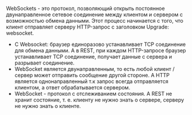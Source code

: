 WebSockets - это протокол, позволяющий открыть постоянное двунаправленное сетевое соединение между клиентом и сервером с возможностью обмена данными. Этот процесс начинается с того, что клиент отправляет серверу HTTP-запрос c заголовком Upgrade: websocket. 

- С Websocket: браузер единоразово устанавливает TCP соединение для обмена данными. А в REST, при каждом HTTP-запросе браузер устанавливает TCP соединение, получает данные с сервера и разрывает соединение. 
- WebSocket является двунаправленным, то есть любой клиент / сервер может отправить сообщение другой стороне. А HTTP является однонаправленный т.к запрос всегда отправляется клиентом, а ответ обрабатывается сервером.
- WebSocket - протокол с отслеживанием состояния. А REST не хранит состояние, т. е. клиенту не нужно знать о сервере, серверу не нужно знать о клиенте.